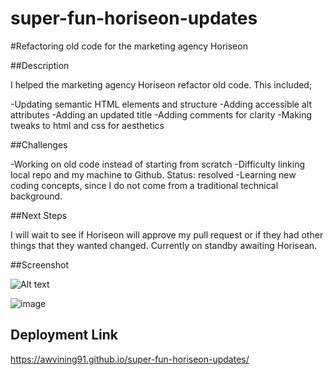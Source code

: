 # super-fun-horiseon-updates
#Refactoring old code for the marketing agency Horiseon

##Description

I helped the marketing agency Horiseon refactor old code.
This included;

-Updating semantic HTML elements and structure
-Adding accessible alt attributes
-Adding an updated title
-Adding comments for clarity
-Making tweaks to html and css for aesthetics

##Challenges

-Working on old code instead of starting from scratch
-Difficulty linking local repo and my machine to Github. Status: resolved
-Learning new coding concepts, since I do not come from a traditional technical
background.

##Next Steps

I will wait to see if Horiseon will approve my pull request or if they had other things
that they wanted changed. Currently on standby awaiting Horisean.


##Screenshot

![Alt text](assets/images/screenshot.png)

![image](https://user-images.githubusercontent.com/51838530/182742271-4152c22f-2ae9-4f8a-afe2-0a2bcbd6db66.png)


## Deployment Link
https://awvining91.github.io/super-fun-horiseon-updates/

